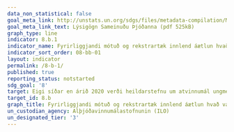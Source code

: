 ```yaml
---
data_non_statistical: false
goal_meta_link: http://unstats.un.org/sdgs/files/metadata-compilation/Metadata-Goal-8.pdf
goal_meta_link_text: Lýsigögn Sameinuðu Þjóðanna (pdf 525kB)
graph_type: line
indicator: 8.b.1
indicator_name: Fyrirliggjandi mótuð og rekstrartæk innlend áætlun hvað varðar atvinnumál ungmenna, annað hvort sem sérstök áætlun eða sem hluti af innlendri atvinnuáætlun.
indicator_sort_order: 08-bb-01
layout: indicator
permalink: /8-b-1/
published: true
reporting_status: notstarted
sdg_goal: '8'
target: Eigi síðar en árið 2020 verði heildarstefnu um atvinnumál ungmenna hrundið í framkvæmd og atvinnusáttmáli Alþjóðavinnumálastofnunarinnar kominn til framkvæmda.
target_id: 8.b
graph_title: Fyrirliggjandi mótuð og rekstrartæk innlend áætlun hvað varðar atvinnumál ungmenna, annað hvort sem sérstök áætlun eða sem hluti af innlendri atvinnuáætlun.
un_custodian_agency: Alþjóðavinnumálastofnunin (ILO)
un_designated_tier: '3'
---
```

